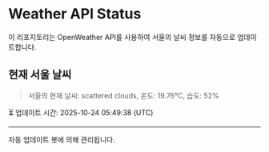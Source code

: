 
# Weather API Status

이 리포지토리는 OpenWeather API를 사용하여 서울의 날씨 정보를 자동으로 업데이트합니다.

## 현재 서울 날씨
> 서울의 현재 날씨: scattered clouds, 온도: 19.76°C, 습도: 52%

⏳ 업데이트 시간: 2025-10-24 05:49:38 (UTC)

---
자동 업데이트 봇에 의해 관리됩니다.
